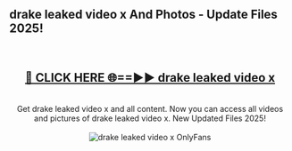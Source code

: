 <h2>drake leaked video x And Photos - Update Files 2025!</h2>
<br>
<div align="center">
<h2><a href="https://linkcuts.com/hfmhzwbr" rel="nofollow">🔴 CLICK HERE 🌐==►► drake leaked video x</a></h2>
<br>
Get drake leaked video x and all content. Now you can access all videos and pictures of drake leaked video x. New Updated Files 2025!
<br>
<br>
<a href="https://linkcuts.com/hfmhzwbr" rel="nofollow" data-target="animated-image.originalLink"><img src="https://i.ibb.co.com/WyWwxjT/player-gif2.gif" alt="drake leaked video x OnlyFans" style="max-width: 100%; display: inline-block;" data-target="animated-image.originalImage"></a>
</div>
<br>